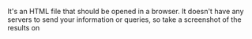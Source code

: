 It's an HTML file that should be opened in a browser. 
It doesn't have any servers to send your information or queries, so take a screenshot of the results on
